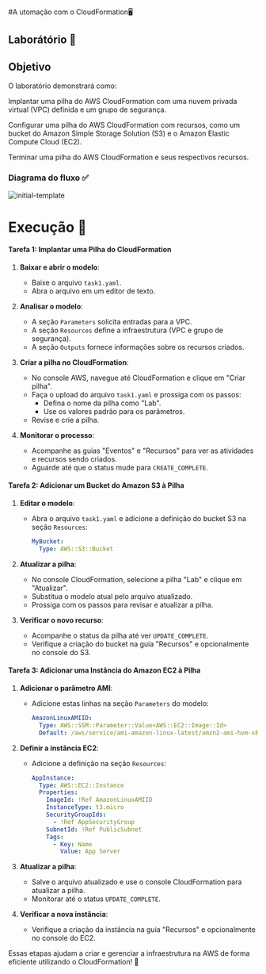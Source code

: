 #A utomação com o CloudFormation🖥️

## Laborátório 🥼

## Objetivo

O laboratório demonstrará como:

Implantar uma pilha do AWS CloudFormation com uma nuvem privada virtual (VPC) definida e um grupo de segurança.

Configurar uma pilha do AWS CloudFormation com recursos, como um bucket do Amazon Simple Storage Solution (S3) e o Amazon Elastic Compute Cloud (EC2).

Terminar uma pilha do AWS CloudFormation e seus respectivos recursos.

### Diagrama do fluxo ✅

![initial-template](https://github.com/user-attachments/assets/df64e85f-c8f7-435a-a089-7dcde8294c67)


# Execução 🚀

#### Tarefa 1: Implantar uma Pilha do CloudFormation
1. **Baixar e abrir o modelo**:
   - Baixe o arquivo `task1.yaml`.
   - Abra o arquivo em um editor de texto.

2. **Analisar o modelo**:
   - A seção `Parameters` solicita entradas para a VPC.
   - A seção `Resources` define a infraestrutura (VPC e grupo de segurança).
   - A seção `Outputs` fornece informações sobre os recursos criados.

3. **Criar a pilha no CloudFormation**:
   - No console AWS, navegue até CloudFormation e clique em "Criar pilha".
   - Faça o upload do arquivo `task1.yaml` e prossiga com os passos:
     - Defina o nome da pilha como "Lab".
     - Use os valores padrão para os parâmetros.
   - Revise e crie a pilha.

4. **Monitorar o processo**:
   - Acompanhe as guias "Eventos" e "Recursos" para ver as atividades e recursos sendo criados.
   - Aguarde até que o status mude para `CREATE_COMPLETE`.

#### Tarefa 2: Adicionar um Bucket do Amazon S3 à Pilha
1. **Editar o modelo**:
   - Abra o arquivo `task1.yaml` e adicione a definição do bucket S3 na seção `Resources`:
     ```yaml
     MyBucket:
       Type: AWS::S3::Bucket
     ```

2. **Atualizar a pilha**:
   - No console CloudFormation, selecione a pilha "Lab" e clique em "Atualizar".
   - Substitua o modelo atual pelo arquivo atualizado.
   - Prossiga com os passos para revisar e atualizar a pilha.

3. **Verificar o novo recurso**:
   - Acompanhe o status da pilha até ver `UPDATE_COMPLETE`.
   - Verifique a criação do bucket na guia "Recursos" e opcionalmente no console do S3.

#### Tarefa 3: Adicionar uma Instância do Amazon EC2 à Pilha
1. **Adicionar o parâmetro AMI**:
   - Adicione estas linhas na seção `Parameters` do modelo:
     ```yaml
     AmazonLinuxAMIID:
       Type: AWS::SSM::Parameter::Value<AWS::EC2::Image::Id>
       Default: /aws/service/ami-amazon-linux-latest/amzn2-ami-hvm-x86_64-gp2
     ```

2. **Definir a instância EC2**:
   - Adicione a definição na seção `Resources`:
     ```yaml
     AppInstance:
       Type: AWS::EC2::Instance
       Properties:
         ImageId: !Ref AmazonLinuxAMIID
         InstanceType: t3.micro
         SecurityGroupIds:
           - !Ref AppSecurityGroup
         SubnetId: !Ref PublicSubnet
         Tags:
           - Key: Name
             Value: App Server
     ```

3. **Atualizar a pilha**:
   - Salve o arquivo atualizado e use o console CloudFormation para atualizar a pilha.
   - Monitorar até o status `UPDATE_COMPLETE`.

4. **Verificar a nova instância**:
   - Verifique a criação da instância na guia "Recursos" e opcionalmente no console do EC2.

Essas etapas ajudam a criar e gerenciar a infraestrutura na AWS de forma eficiente utilizando o CloudFormation! 🚀


